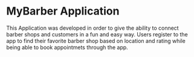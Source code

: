 # MyBarber Application

This Application was developed in order to give the ability to connect barber shops and customers in a fun and easy way.
Users register to the app to find their favorite barber shop based on location and rating while being able to book appointmets through the app. 
